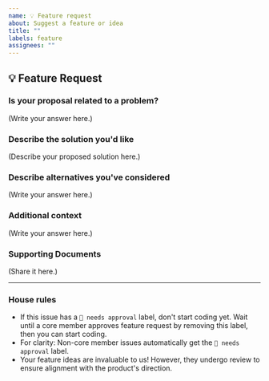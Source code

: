 ```yaml
---
name: 💡 Feature request
about: Suggest a feature or idea
title: ""
labels: feature
assignees: ""
---
```


## 💡 Feature Request

### Is your proposal related to a problem?

<!--
  Provide a clear and concise description of what the problem is.
  For example, "I'm always frustrated when..."
-->

(Write your answer here.)

### Describe the solution you'd like

<!--
  Provide a clear and concise description of what you want to happen.
-->

(Describe your proposed solution here.)

### Describe alternatives you've considered

<!--
  Let us know about other solutions you've tried or researched.
-->

(Write your answer here.)

### Additional context

<!--
  Is there anything else you can add about the proposal?
  You might want to link to related issues here, if you haven't already.
-->

(Write your answer here.)

### Supporting Documents

<!--
  Is there any type of document that could support this feature?
-->

(Share it here.)

---

### House rules

- If this issue has a `🚨 needs approval` label, don't start coding yet. Wait until a core member approves feature request by removing this label, then you can start coding.
- For clarity: Non-core member issues automatically get the `🚨 needs approval` label.
- Your feature ideas are invaluable to us! However, they undergo review to ensure alignment with the product's direction.
